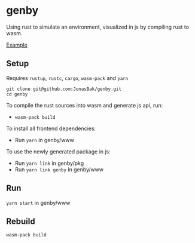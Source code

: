 # genby
Using rust to simulate an environment, visualized in js by compiling rust to wasm.

[Example](http://jonasbak.github.io/genby/example-build/index)

## Setup
Requires `rustup`, `rustc`, `cargo`, `wasm-pack` and `yarn`

```
git clone git@github.com:JonasBak/genby.git
cd genby
```

To compile the rust sources into wasm and generate js api, run:
* `wasm-pack build`

To install all frontend dependencies:
* Run `yarn` in genby/www

To use the newly generated package in js:
* Run `yarn link` in genby/pkg
* Run `yarn link genby` in genby/www

## Run
`yarn start` in genby/www

## Rebuild
`wasm-pack build`
